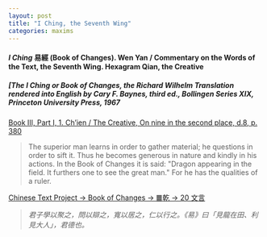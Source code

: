 ```yaml
---
layout: post
title: "I Ching, the Seventh Wing"
categories: maxims
---
```


#### *I Ching* 易經 (Book of Changes). Wen Yan / Commentary on the Words of the Text, the Seventh Wing. Hexagram Qian, the Creative

##### [*The I Ching or Book of Changes*, the Richard Wilhelm Translation rendered into English by Cary F. Baynes, third ed., Bollingen Series XIX, Princeton University Press, 1967

[Book III, Part I, 1. Ch’ien / The Creative, On nine in the second place, d.8, p. 380](https://yijing.website/Pages/deTienVleugels.php#Qian)

> The superior man learns in order to gather material; he questions in order to sift it. Thus he becomes generous in nature and kindly in his actions. In the Book of Changes it is said: "Dragon appearing in the field. It furthers one to see the great man." For he has the qualities of a ruler.

[Chinese Text Project -> Book of Changes -> ䷀乾 -> 20 文言](https://ctext.org/dictionary.pl?if=en&id=81907)

> *君子學以聚之，問以辯之，寬以居之，仁以行之。《易》曰「見龍在田、利見大人」，君德也。*
